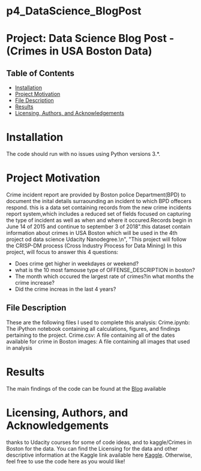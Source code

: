 # p4_DataScience_BlogPost
# Project: Data Science Blog Post - (Crimes in USA Boston Data)

## Table of Contents

<ul>
<li><a href="#Installation">Installation</a></li>
<li><a href="#Project Motivation">Project Motivation</a></li>
<li><a href="#File Description">File Description</a></li>
<li><a href="#Results">Results</a></li>
<li><a href="#Licensing, Authors, and Acknowledgements">Licensing, Authors, and Acknowledgements</a></li>
</ul>


<a id='Installation'></a>
# Installation
The code should run with no issues using Python versions 3.*.
<a id='Project Motivation'></a>

# Project Motivation
Crime incident report are provided by Boston police Department(BPD) to document the inital details surraounding an incident to which BPD offecers respond. this is a data set containing records from the new crime incidents report system,which includes a reduced set of fields focused on capturing the type of incident as well as  when and where it occured.Records  begin in June 14  of 2015 and continue to september 3 of 2018\".this dataset contain information about crimes in USA Boston which will be used  in the 4th project od data science Udacity Nanodegree.\n",
"This project will follow the CRISP-DM process (Cross Industry Process for Data Mining)
In this project, will focus to answer this 4 questions:
- Does crime get higher in weekdayes or weekend?
- what is the 10 most famouse type of OFFENSE_DESCRIPTION in boston?
- The month which occured the largest rate of crimes?in what months the crime increase?
- Did the crime increas in the last 4 years?

<a id='File Description'></a>
## File Description

These are the following files I used to complete this analysis:
Crime.ipynb: The iPython notebook containing all calculations, figures, and findings pertaining to the project.
Crime.csv: A file containing all of the dates available for crime in Boston
images: A file containing all images that used in analysis

<a id='Results'></a>
# Results
The main findings of the code can be found at the <a href="https://medium.com/@albishiareej/project-data-science-blog-post-crimes-in-usa-boston-data-4c4417aff7e7">Blog</a> available



<a id='Licensing, Authors, and Acknowledgements'></a>

# Licensing, Authors, and Acknowledgements

thanks to Udacity courses for some of code ideas, and to kaggle/Crimes in Boston  for the data. You can find the Licensing for the data and other descriptive information at the Kaggle link available here <a href="https://www.kaggle.com/AnalyzeBoston/crimes-in-boston">Kaggle</a>. Otherwise, feel free to use the code here as you would like!
